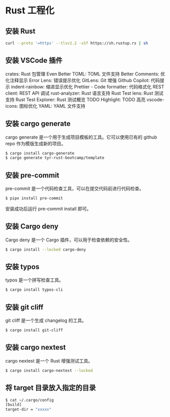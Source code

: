 # Rust 工程化

## 安装 Rust

```bash
curl --proto '=https' --tlsv1.2 -sSf https://sh.rustup.rs | sh
```

## 安装 VSCode 插件

crates: Rust 包管理
Even Better TOML: TOML 文件支持
Better Comments: 优化注释显示
Error Lens: 错误提示优化
GitLens: Git 增强
Github Copilot: 代码提示
indent-rainbow: 缩进显示优化
Prettier - Code formatter: 代码格式化
REST client: REST API 调试
rust-analyzer: Rust 语言支持
Rust Test lens: Rust 测试支持
Rust Test Explorer: Rust 测试概览
TODO Highlight: TODO 高亮
vscode-icons: 图标优化
YAML: YAML 文件支持

## 安装 cargo generate

cargo generate 是一个用于生成项目模板的工具。它可以使用已有的 github repo 作为模版生成新的项目。

```bash
$ cargo install cargo-generate
$ cargo generate tyr-rust-bootcamp/template
```

## 安装 pre-commit

pre-commit 是一个代码检查工具，可以在提交代码前进行代码检查。

```bash
$ pipx install pre-commit
```

安装成功后运行 pre-commit install 即可。

## 安装 Cargo deny

Cargo deny 是一个 Cargo 插件，可以用于检查依赖的安全性。

```bash
$ cargo install --locked cargo-deny
```

## 安装 typos

typos 是一个拼写检查工具。

```bash
$ cargo install typos-cli
```

## 安装 git cliff

git cliff 是一个生成 changelog 的工具。

```bash
$ cargo install git-cliff
```

## 安装 cargo nextest

cargo nextest 是一个 Rust 增强测试工具。

```bash
$ cargo install cargo-nextest --locked
```

## 将 target 目录放入指定的目录

```bash
$ cat ~/.cargo/config
[build]
target-dir = "xxxxx"
```
